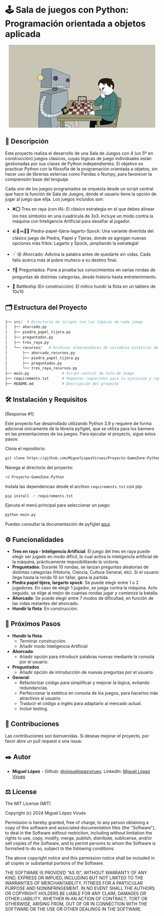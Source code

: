 # 🕹️ Sala de juegos con Python: Programación orientada a objetos aplicada
<p align="center">
  <img src="assets/gamezone.gif" alt="alt text" title="Title">
</p>

## 📖 Descripción
Este proyecto realiza el desarrollo de una Sala de Juegos con 4 (un 5º en construcción) juegos clásicos, cuyas lógicas de juego individuales están gestionadas por sus clases de Python independientes. El objetivo es practicar Python con la filosofía de la programación orientada a objetos, sin hacer uso de librerías externas como Pandas o Numpy, para favorecer la comprensión base del lenguaje.

Cada uno de los juegos programados se orquesta desde un script central que hace la función de Sala de Juegos, donde el usuario tiene la opción de jugar al juego que elija. Los juegos incluidos son:

- ❌⭕ Tres en raya (con IA): El clásico estrategia en el que debes alinear los tres símbolos en una cuadrícula de 3x3. Incluye un modo contra la máquina con Inteligencia Artificial para desafiar al jugador.

- 🪨🖖✂️🦎🖖 Piedra-papel-tijera-lagarto-Spock: Una variante divertida del clásico juego de Piedra, Papel y Tijeras, donde se agregan nuevas opciones más frikis: Lagarto y Spock, ¡ampliando la estrategia!

- 𓍯😵 Ahorcado: Adivina la palabra antes de quedarte sin vidas. Cada fallo acerca más al pobre muñeco a su destino final.

- ❓🧠 Preguntados: Pone a prueba tus conocimientos en varias rondas de preguntas de distintas categorías, desde historia hasta entretenimiento.
  
- 🚢 Battleship (En construcción): El mítico hundir la flota en un tablero de 10x10

## 🗂️ Estructura del Proyecto
```python
├── src/  # Directorio de scripts con las lógicas de cada juego
│   ├── ahorcado.py
│   ├── piedra_papel_tijera.py
│   ├── preguntados.py
│   ├── tres_raya.py            
│   └── recursos/   # Archivos almacenadores de variables estáticas de cada uno de los juegos 
│       ├── ahorcado_recursos.py     
│       ├── piedra_papel_tijera.py   
│       ├── preguntados.py          
│       └── tres_raya_recursos.py    
├── main.py               # Script central de Sala de Juego
├── requirements.txt      # Paquetes requeridos para la ejecución y reproducción del proyecto
├── README.md             # Descripción del proyecto
```
## 🛠️ Instalación y Requisitos
[Response #1]

Este proyecto fue desarrollado utilizando Python 3.9 y requiere de forma adicional únicamente de la librería pyfiglet, que se utiliza para los banners en las presentaciones de los juegos. Para ejecutar el proyecto, sigue estos pasos:

Clona el repositorio:

```bash
git clone https://github.com/MiguelLopezVirues/Proyecto-GameZone-Python
```

Navega al directorio del proyecto:

```bash
cd Proyecto-GameZone-Python
```

Instala las dependencias desde el archivo `requirements.txt` con pip:

```bash
pip install -r requirements.txt
```

Ejecuta el menú principal para seleccionar un juego:

```bash
python main.py
```

Puedes consultar la documentación de pyfiglet [aquí](https://github.com/pwaller/pyfiglet).

## ⚙️ Funcionalidades
- **Tres en raya - Inteligencia Artificial**: El juego del tres en raya puede elegir ser jugado en modo difícil, lo cual activa la inteligencia artificial de la máquina, prácticamente imposibilitando la victoria.
- **Preguntados**: Durante 10 rondas, se lanzan preguntas aleatorias de distintas categorías (Historia, Ciencia, Cultura General, etc). Si el usuario llega hasta la ronda 10 sin fallar, gana la partida.
- **Piedra papel tijera, largarto spock**: Se puede elegir entre 1 o 2 jugadores. En caso de elegir 1 jugador, se juega contra la máquina. Acto seguido, se elige al mejro de cuantas rondas jugar y comienza la batalla.
- **Ahorcado**: Se puede elegir entre 7 modos de dificultad, en función de las vidas restantes del ahorcado.
- **Hundir la flota**: En construcción.

## 🔄 Próximos Pasos
- **Hundir la flota**:
  - Terminar construcción.
  - Añadir modo Inteligencia Artificial
- **Ahorcado**:
  - Añadir opción para introducir palabras nuevas mediante la consola por el usuario.
- **Preguntados**
  - Añadir opción de introducción de nuevas preguntas por  el usuario.
- **General**:
  - Refactorizar código para simplificar y mejorar la lógica, evitando redundancias.
  - Perfeccionar la estética en consola de los juegos, para hacerlos más atractivos al usuario.
  - Traducir el código a inglés para adaptarlo al mercado actual.
  - Incluir testing.

## 🤝 Contribuciones
Las contribuciones son bienvenidas. Si deseas mejorar el proyecto, por favor abre un pull request o una issue.

## ✒️ Autor
- **Miguel López** - Github: [@miguellopezvirues](https://github.com/miguellopezvirues). LinkedIn: [Miguel López Virues](https://www.linkedin.com/in/miguellopezvirues/)

## ⚖️ License
The MIT License (MIT)

Copyright (c) 2024 Miguel López Virués

Permission is hereby granted, free of charge, to any person obtaining a copy of this software and associated documentation files (the "Software"), to deal in the Software without restriction, including without limitation the rights to use, copy, modify, merge, publish, distribute, sublicense, and/or sell copies of the Software, and to permit persons to whom the Software is furnished to do so, subject to the following conditions:

The above copyright notice and this permission notice shall be included in all copies or substantial portions of the Software.

THE SOFTWARE IS PROVIDED "AS IS", WITHOUT WARRANTY OF ANY KIND, EXPRESS OR IMPLIED, INCLUDING BUT NOT LIMITED TO THE WARRANTIES OF MERCHANTABILITY, FITNESS FOR A PARTICULAR PURPOSE AND NONINFRINGEMENT. IN NO EVENT SHALL THE AUTHORS OR COPYRIGHT HOLDERS BE LIABLE FOR ANY CLAIM, DAMAGES OR OTHER LIABILITY, WHETHER IN AN ACTION OF CONTRACT, TORT OR OTHERWISE, ARISING FROM, OUT OF OR IN CONNECTION WITH THE SOFTWARE OR THE USE OR OTHER DEALINGS IN THE SOFTWARE.
